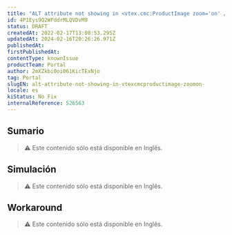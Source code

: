 ```yaml
---
title: "ALT attribute not showing in <vtex.cmc:ProductImage zoom='on' />"
id: 4P1Eys9Q2WFddrMLQVDvM9
status: DRAFT
createdAt: 2022-02-17T13:08:53.295Z
updatedAt: 2024-02-16T20:26:26.971Z
publishedAt: 
firstPublishedAt: 
contentType: knownIssue
productTeam: Portal
author: 2mXZkbi0oi061KicTExNjo
tag: Portal
slugEN: alt-attribute-not-showing-in-vtexcmcproductimage-zoomon-
locale: es
kiStatus: No Fix
internalReference: 526563
---
```


## Sumario

>⚠️ Este contenido sólo está disponible en Inglês.

## Simulación

>⚠️ Este contenido sólo está disponible en Inglês.

## Workaround

>⚠️ Este contenido sólo está disponible en Inglês.

